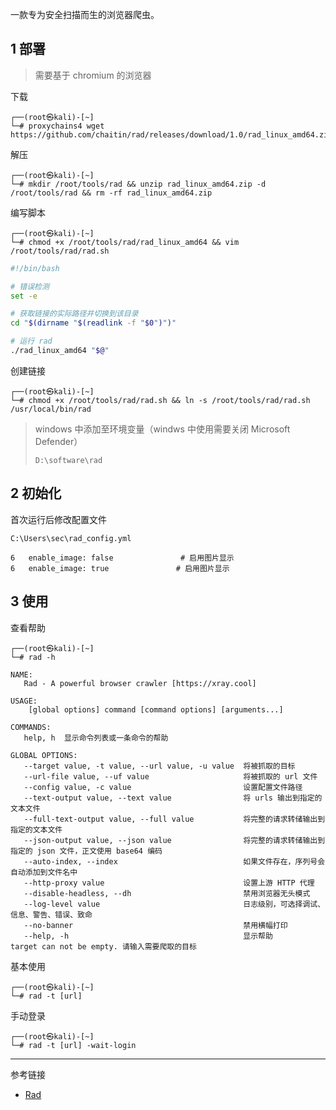一款专为安全扫描而生的浏览器爬虫。

## 1 部署

> 需要基于 chromium 的浏览器

下载

```shell
┌──(root㉿kali)-[~]
└─# proxychains4 wget https://github.com/chaitin/rad/releases/download/1.0/rad_linux_amd64.zip
```

解压

```shell
┌──(root㉿kali)-[~]
└─# mkdir /root/tools/rad && unzip rad_linux_amd64.zip -d /root/tools/rad && rm -rf rad_linux_amd64.zip
```

编写脚本

```shell
┌──(root㉿kali)-[~]
└─# chmod +x /root/tools/rad/rad_linux_amd64 && vim /root/tools/rad/rad.sh
```

```sh
#!/bin/bash

# 错误检测
set -e

# 获取链接的实际路径并切换到该目录
cd "$(dirname "$(readlink -f "$0")")"

# 运行 rad
./rad_linux_amd64 "$@"
```

创建链接

```shell
┌──(root㉿kali)-[~]
└─# chmod +x /root/tools/rad/rad.sh && ln -s /root/tools/rad/rad.sh /usr/local/bin/rad
```

> windows 中添加至环境变量（windws 中使用需要关闭 Microsoft Defender）
>
> ```
> D:\software\rad
> ```

## 2 初始化

首次运行后修改配置文件

```
C:\Users\sec\rad_config.yml
```

```
6	enable_image: false               # 启用图片显示
6	enable_image: true               # 启用图片显示
```

## 3 使用

查看帮助

```shell
┌──(root㉿kali)-[~]
└─# rad -h
```

```
NAME:
   Rad - A powerful browser crawler [https://xray.cool]

USAGE:
    [global options] command [command options] [arguments...]

COMMANDS:
   help, h  显示命令列表或一条命令的帮助

GLOBAL OPTIONS:
   --target value, -t value, --url value, -u value  将被抓取的目标
   --url-file value, --uf value                     将被抓取的 url 文件
   --config value, -c value                         设置配置文件路径
   --text-output value, --text value                将 urls 输出到指定的文本文件
   --full-text-output value, --full value           将完整的请求转储输出到指定的文本文件
   --json-output value, --json value                将完整的请求转储输出到指定的 json 文件，正文使用 base64 编码
   --auto-index, --index                            如果文件存在，序列号会自动添加到文件名中
   --http-proxy value                               设置上游 HTTP 代理
   --disable-headless, --dh                         禁用浏览器无头模式
   --log-level value                                日志级别，可选择调试、信息、警告、错误、致命
   --no-banner                                      禁用横幅打印
   --help, -h                                       显示帮助
target can not be empty. 请输入需要爬取的目标
```

基本使用

```shell
┌──(root㉿kali)-[~]
└─# rad -t [url]
```

手动登录

```shell
┌──(root㉿kali)-[~]
└─# rad -t [url] -wait-login
```

---

参考链接

- [Rad](https://github.com/chaitin/rad)
